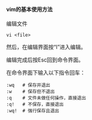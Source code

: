 #### vim的基本使用方法

编辑文件
```
vi <file>
```

然后，在编辑界面按“I”进入编辑。

编辑完成后按Esc回到命令界面。

在命令界面下输入以下指令回车：
```
:wq   # 保存并退出
:w    # 保存但不退出
:q    # 文件未做任何操作，直接退出
:q!   # 不保存，直接退出
:wq!  # 强行保存且退出
```
